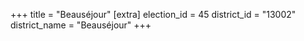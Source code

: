 +++
title = "Beauséjour"
[extra]
election_id = 45
district_id = "13002"
district_name = "Beauséjour"
+++
